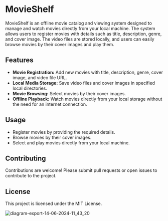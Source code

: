 # MovieShelf

MovieShelf is an offline movie catalog and viewing system designed to manage and watch movies directly from your local machine. The system allows users to register movies with details such as title, description, genre, and cover image. The video files are stored locally, and users can easily browse movies by their cover images and play them.

## Features

- **Movie Registration:** Add new movies with title, description, genre, cover image, and video file URL.
- **Local Media Storage:** Save video files and cover images in specified local directories.
- **Movie Browsing:** Select movies by their cover images.
- **Offline Playback:** Watch movies directly from your local storage without the need for an internet connection.

## Usage

- Register movies by providing the required details.
- Browse movies by their cover images.
- Select and play movies directly from your local machine.

## Contributing
Contributions are welcome! Please submit pull requests or open issues to contribute to the project.

## License
This project is licensed under the MIT License.

![diagram-export-14-06-2024-11_43_20](https://github.com/Edimar-Dias-dos-Santos/MovieShelf/assets/97312864/6ecb1dd6-f8fe-4230-ba02-444b9ca500ef)
